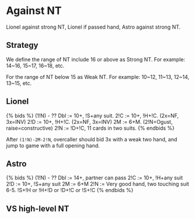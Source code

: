 # Against NT
Lionel against strong NT, Lionel if passed hand, Astro against strong NT.

## Strategy
We define the range of NT include 16 or above as Strong NT.
For example: 14~16, 15~17, 16~18, etc.

For the range of NT below 15 as Weak NT.
For example: 10~12, 11~13, 12~14, 13~15, etc.


## Lionel
{% bids %}
(1!N) - ??
Dbl := 10+, !S+any suit.
2!C := 10+, !H+!C. (2x=NF, 3x=INV)
2!D := 10+, !H+!C. (2x=NF, 3x=INV)
2M  := 6+M. (2!N=Ogust, raise=constructive)
2!N := !D+!C, 11 cards in two suits.
{% endbids %}

After `(1!N)-2M-2!N`, overcaller should bid 3x with a weak two hand, and jump to game with a full opening hand.


## Astro
{% bids %}
(1!N) - ??
Dbl := 14+, partner can pass
2!C := 10+, !H+any suit
2!D := 10+, !S+any suit
2M  := 6+M
2!N := Very good hand, two touching suit 6-5. !S+!H or !H+!D or !D+!C or !S+!C
{% endbids %}


## VS high-level NT

